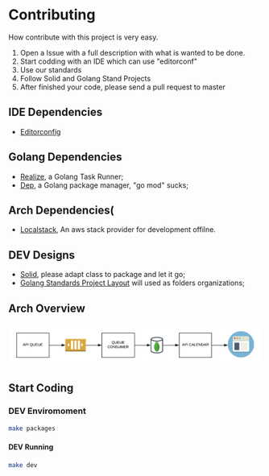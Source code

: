 # Contributing

How contribute with this project is very easy.

1. Open a Issue with a full description with what is wanted to be done.
2. Start codding with an IDE which can use "editorconf"
3. Use our standards
4. Follow Solid and Golang Stand Projects
5. After finished your code, please send a pull request to master

## IDE Dependencies

* [Editorconfig](https://editorconfig.org/)

## Golang Dependencies

* [Realize](https://github.com/oxequa/realize), a Golang Task Runner;
* [Dep](https://golang.github.io/dep/), a Golang package manager, "go mod" sucks;

## Arch Dependencies(

* [Localstack](https://github.com/localstack/localstack), An aws stack provider for development offilne.

## DEV Designs

* [Solid](https://scotch.io/bar-talk/s-o-l-i-d-the-first-five-principles-of-object-oriented-design), please adapt class to package and let it go;
* [Golang Standards Project Layout](https://github.com/golang-standards/project-layout) will used as folders organizations;

## Arch Overview

![Arch](images/arch.png)

## Start Coding

### DEV Enviromoment

```sh
make packages
```

#### DEV Running 

```sh
make dev
```
